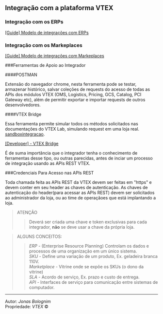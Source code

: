 ## Integração com a plataforma VTEX

### Integração com os ERPs

[[Guide] Modelo de integrações com ERPs](http://vtex.github.io/docs/integracao/erp/index.html)

### Integração com os Markeplaces

[[Guide] Modelo de integrações com Markeplaces](http://vtex.github.io/docs/integracao/marketplace/index.html)

###Ferramentas de Apoio ao Integrador

####POSTMAN

Extensão do navegador chrome, nesta ferramenta pode se testar, armazenar histórico, salvar coleções de requests do acesso de todas as APIs dos módulos VTEX (OMS, Logistics, Pricing, GCS, Catalog, PCI Gateway etc), além de permitir exportar e importar requests de outros desenvolvedores.

####VTEX Bridge

Essa ferramenta permite simular todos os métodos solicitados nas documentações do VTEX Lab, simulando request em uma loja real.
[sandboxintegracao](http://sandboxintegracao.vtexcommercestable.com.br).

<a title="VTEX Bridge" href="http://bridge.vtexlab.com.br/" target="_blank">[Developer] - VTEX Bridge</a>

É de suma importância que o integrador tenha o conhecimento de ferramentas desse tipo, ou outras parecidas, antes de inciar um processo de integração usando as APIs REST VTEX.


###Credenciais Para Acesso nas APIs REST


Toda chamada feita as APIs REST da VTEX devem ser feitas em "https" e devem conter em seu header as chaves de autenticação. As chaves de autenticação do header(para acessar as APIs REST) devem ser solicitados ao administrador da loja, ou ao time de operaçãoes que está implantando a loja.

> ATENÇÂO
>> Deverá ser criada uma chave e token exclusivas para cada integrador, **não** se deve usar a chave da própria loja.


> ALGUNS CONCEITOS:
>> _ERP_ - (Enterprise Resource Planning) Controlam os dados e processos de uma organização em um único sistema.</br>
>> _SKU_ - Define uma variação de um produto, Ex. geladeira branca 110V.</br>
>> _Marketplace_ - Vitrine onde se expõe os SKUs (o dono da vitrine)</br>
>> _SLA_ - Acordo de serviço, Ex. prazo e custo de entrega.</br>
>> _API_ - Interfaces de serviço para comunicação entre sistemas de computador.</br>

---

Autor: _Jonas Bolognim_</br>
Propriedade: _VTEX_ &copy;</br>
